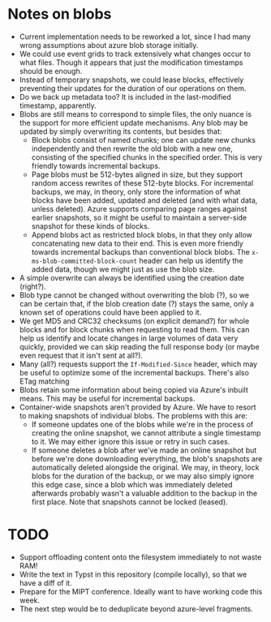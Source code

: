 # Notes on blobs

- Current implementation needs to be reworked a lot, since I had many wrong
  assumptions about azure blob storage initially.
- We could use event grids to track extensively what changes occur to what
  files. Though it appears that just the modification timestamps should be
  enough.
- Instead of temporary snapshots, we could lease blocks, effectively preventing
  their updates for the duration of our operations on them.
- Do we back up metadata too? It is included in the last-modified timestamp,
  apparently.
- Blobs are still means to correspond to simple files, the only nuance is the
  support for more efficient update mechanisms. Any blob may be updated by
  simply overwriting its contents, but besides that:
  - Block blobs consist of named chunks; one can update new chunks independently
    and then rewrite the old blob with a new one, consisting of the specified
    chunks in the specified order. This is very friendly towards incremental
    backups.
  - Page blobs must be 512-bytes aligned in size, but they support random access
    rewrites of these 512-byte blocks. For incremental backups, we may,
    in theory, only store the information of what blocks have been added,
    updated and deleted (and with what data, unless deleted). Azure supports
    comparing page ranges against earlier snapshots, so it might be useful
    to maintain a server-side snapshot for these kinds of blocks.
  - Append blobs act as restricted block blobs, in that they only allow
    concatenating new data to their end. This is even more friendly towards
    incremental backups than conventional block blobs.
    The `x-ms-blob-committed-block-count` header can help us identify the added
    data, though we might just as use the blob size.
- A simple overwrite can always be identified using the creation date (right?).
- Blob type cannot be changed without overwriting the blob (?), so we can
  be certain that, if the blob creation date (?) stays the same, only a known
  set of operations could have been applied to it.
- We get MD5 and CRC32 checksums (on explicit demand?) for whole blocks and
  for block chunks when requesting to read them. This can help us identify
  and locate changes in large volumes of data very quickly, provided we can
  skip reading the full response body (or maybe even request that it isn't sent
  at all?).
- Many (all?) requests support the `If-Modified-Since` header, which may be
  useful to optimize some of the incremental backups. There's also ETag matching
- Blobs retain some information about being copied via Azure's inbuilt means.
  This may be useful for incremental backups.
- Container-wide snapshots aren't provided by Azure. We have to resort to
  making snapshots of individual blobs. The problems with this are:
  - If someone updates one of the blobs while we're in the process of creating
    the online snapshot, we cannot attribute a single timestamp to it. We may
    either ignore this issue or retry in such cases.
  - If someone deletes a blob after we've made an online snapshot but before
    we're done downloading everything, the blob's snapshots are automatically
    deleted alongside the original. We may, in theory, lock blobs for the
    duration of the backup, or we may also simply ignore this edge case, since
    a blob which was immediately deleted afterwards probably wasn't a valuable
    addition to the backup in the first place. Note that snapshots cannot be
    locked (leased).

# TODO

- Support offloading content onto the filesystem immediately to not waste RAM!
- Write the text in Typst in this repository (compile locally), so that we have
  a diff of it.
- Prepare for the MIPT conference. Ideally want to have working code this week.
- The next step would be to deduplicate beyond azure-level fragments.
